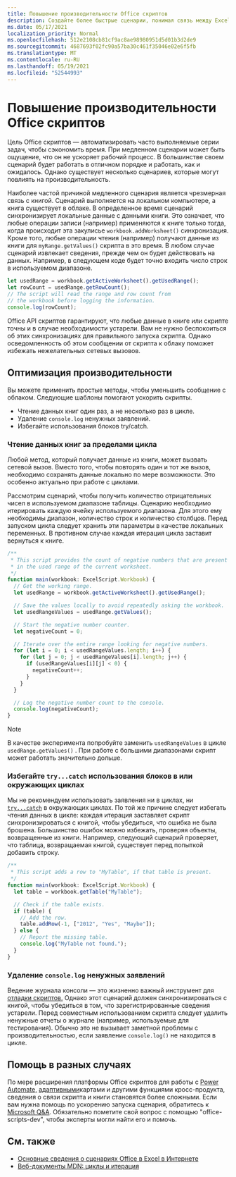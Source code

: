```yaml
---
title: Повышение производительности Office скриптов
description: Создайте более быстрые сценарии, понимая связь между Excel книгой и скриптом.
ms.date: 05/17/2021
localization_priority: Normal
ms.openlocfilehash: 512e2108cb81cf9ac8ae98980951d5d01b3d2de9
ms.sourcegitcommit: 4687693f02fc90a57ba30c461f35046e02e6f5fb
ms.translationtype: MT
ms.contentlocale: ru-RU
ms.lasthandoff: 05/19/2021
ms.locfileid: "52544993"
---
```

# <a name="improve-the-performance-of-your-office-scripts"></a>Повышение производительности Office скриптов

Цель Office скриптов — автоматизировать часто выполняемые серии задач, чтобы сэкономить время. При медленном сценарии может быть ощущение, что он не ускоряет рабочий процесс. В большинстве своем сценарий будет работать в отличном порядке и работать, как и ожидалось. Однако существует несколько сценариев, которые могут повлиять на производительность.

Наиболее частой причиной медленного сценария является чрезмерная связь с книгой. Сценарий выполняется на локальном компьютере, а книга существует в облаке. В определенное время сценарий синхронизирует локальные данные с данными книги. Это означает, что любые операции записи (например) применяются к книге только тогда, когда происходит эта закулисье `workbook.addWorksheet()` синхронизация. Кроме того, любые операции чтения (например) получают данные из книги для `myRange.getValues()` скрипта в это время. В любом случае сценарий извлекает сведения, прежде чем он будет действовать на данных. Например, в следующем коде будет точно входить число строк в используемом диапазоне.

```TypeScript
let usedRange = workbook.getActiveWorksheet().getUsedRange();
let rowCount = usedRange.getRowCount();
// The script will read the range and row count from
// the workbook before logging the information.
console.log(rowCount);
```

Office API скриптов гарантируют, что любые данные в книге или скрипте точны и в случае необходимости устарели. Вам не нужно беспокоиться об этих синхронизациях для правильного запуска скрипта. Однако осведомленность об этом сообщении от скрипта к облаку поможет избежать нежелательных сетевых вызовов.

## <a name="performance-optimizations"></a>Оптимизация производительности

Вы можете применить простые методы, чтобы уменьшить сообщение с облаком. Следующие шаблоны помогают ускорить скрипты.

- Чтение данных книг один раз, а не несколько раз в цикле.
- Удаление `console.log` ненужных заявлений.
- Избегайте использования блоков try/catch.

### <a name="read-workbook-data-outside-of-a-loop"></a>Чтение данных книг за пределами цикла

Любой метод, который получает данные из книги, может вызвать сетевой вызов. Вместо того, чтобы повторять один и тот же вызов, необходимо сохранять данные локально по мере возможности. Это особенно актуально при работе с циклами.

Рассмотрим сценарий, чтобы получить количество отрицательных чисел в используемом диапазоне таблицы. Сценарию необходимо итерировать каждую ячейку используемого диапазона. Для этого ему необходимы диапазон, количество строк и количество столбцов. Перед запуском цикла следует хранить эти параметры в качестве локальных переменных. В противном случае каждая итерация цикла заставит вернуться к книге.

```TypeScript
/**
 * This script provides the count of negative numbers that are present
 * in the used range of the current worksheet.
 */
function main(workbook: ExcelScript.Workbook) {
  // Get the working range.
  let usedRange = workbook.getActiveWorksheet().getUsedRange();

  // Save the values locally to avoid repeatedly asking the workbook.
  let usedRangeValues = usedRange.getValues();

  // Start the negative number counter.
  let negativeCount = 0;

  // Iterate over the entire range looking for negative numbers.
  for (let i = 0; i < usedRangeValues.length; i++) {
    for (let j = 0; j < usedRangeValues[i].length; j++) {
      if (usedRangeValues[i][j] < 0) {
        negativeCount++;
      }
    }
  }

  // Log the negative number count to the console.
  console.log(negativeCount);
}
```

> [!NOTE]
> В качестве эксперимента попробуйте заменить `usedRangeValues` в цикле `usedRange.getValues()` . При работе с большими диапазонами скрипт может работать значительно дольше.

### <a name="avoid-using-trycatch-blocks-in-or-surrounding-loops"></a>Избегайте `try...catch` использования блоков в или окружающих циклах

Мы не рекомендуем использовать заявления ни в циклах, ни [`try...catch`](https://developer.mozilla.org/docs/Web/JavaScript/Reference/Statements/try...catch) в окружающих циклах. По той же причине следует избегать чтения данных в цикле: каждая итерация заставляет скрипт синхронизироваться с книгой, чтобы убедиться, что ошибка не была брошена. Большинство ошибок можно избежать, проверяя объекты, возвращенные из книги. Например, следующий сценарий проверяет, что таблица, возвращаемая книгой, существует перед попыткой добавить строку.

```TypeScript
/**
 * This script adds a row to "MyTable", if that table is present.
 */
function main(workbook: ExcelScript.Workbook) {
  let table = workbook.getTable("MyTable");

  // Check if the table exists.
  if (table) {
    // Add the row.
    table.addRow(-1, ["2012", "Yes", "Maybe"]);
  } else {
    // Report the missing table.
    console.log("MyTable not found.");
  }
}
```

### <a name="remove-unnecessary-consolelog-statements"></a>Удаление `console.log` ненужных заявлений

Ведение журнала консоли — это жизненно важный инструмент для [отладки скриптов.](../testing/troubleshooting.md) Однако этот сценарий должен синхронизироваться с книгой, чтобы убедиться в том, что зарегистрированные сведения устарели. Перед совместным использованием скрипта следует удалить ненужные отчеты о журнале (например, используемые для тестирования). Обычно это не вызывает заметной проблемы с производительностью, если заявление `console.log()` не находится в цикле.

## <a name="case-by-case-help"></a>Помощь в разных случаях

По мере расширения платформы Office скриптов для работы с [Power Automate,](https://flow.microsoft.com/) [адаптивными](/adaptive-cards)картами и другими функциями кросс-продукта, сведения о связи скрипта и книги становятся более сложными. Если вам нужна помощь по ускорению запуска сценария, обратитесь к [Microsoft Q&A](/answers/topics/office-scripts-dev.html). Обязательно пометите свой вопрос с помощью "office-scripts-dev", чтобы эксперты могли найти его и помочь.

## <a name="see-also"></a>См. также

- [Основные сведения о сценариях Office в Excel в Интернете](scripting-fundamentals.md)
- [Веб-документы MDN: циклы и итерация](https://developer.mozilla.org/docs/Web/JavaScript/Guide/Loops_and_iteration)
